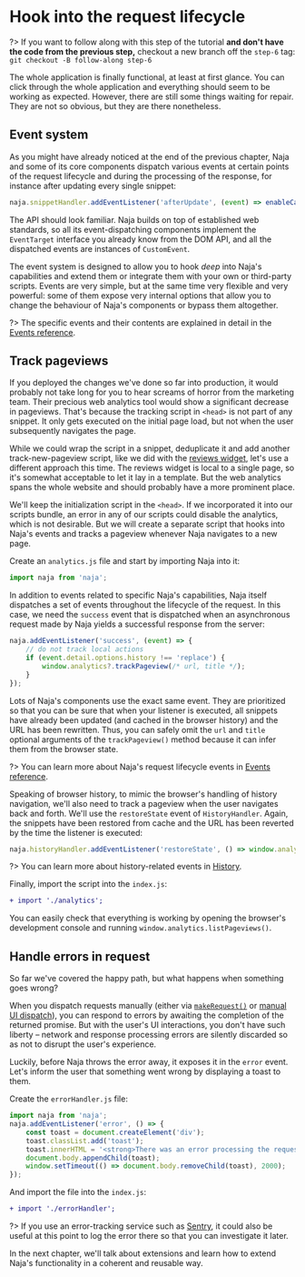 # Hook into the request lifecycle

?> If you want to follow along with this step of the tutorial **and don't have the code from the previous step,** checkout a new branch off the `step-6` tag: `git checkout -B follow-along step-6`

The whole application is finally functional, at least at first glance. You can click through the whole application and everything should seem to be working as expected. However, there are still some things waiting for repair. They are not so obvious, but they are there nonetheless.

## Event system

As you might have already noticed at the end of the previous chapter, Naja and some of its core components dispatch various events at certain points of the request lifecycle and during the processing of the response, for instance after updating every single snippet:

```js
naja.snippetHandler.addEventListener('afterUpdate', (event) => enableCategoryFilter(event.detail.snippet));
```

The API should look familiar. Naja builds on top of established web standards, so all its event-dispatching components implement the `EventTarget` interface you already know from the DOM API, and all the dispatched events are instances of `CustomEvent`.

The event system is designed to allow you to hook _deep_ into Naja's capabilities and extend them or integrate them with your own or third-party scripts. Events are very simple, but at the same time very flexible and very powerful: some of them expose very internal options that allow you to change the behaviour of Naja's components or bypass them altogether.

?> The specific events and their contents are explained in detail in the [Events reference](/events.md).

## Track pageviews

If you deployed the changes we've done so far into production, it would probably not take long for you to hear screams of horror from the marketing team. Their precious web analytics tool would show a significant decrease in pageviews. That's because the tracking script in `<head>` is not part of any snippet. It only gets executed on the initial page load, but not when the user subsequently navigates the page.

While we could wrap the script in a snippet, deduplicate it and add another track-new-pageview script, like we did with the [reviews widget](04-fix-reviews-widget.md), let's use a different approach this time. The reviews widget is local to a single page, so it's somewhat acceptable to let it lay in a template. But the web analytics spans the whole website and should probably have a more prominent place.

We'll keep the initialization script in the `<head>`. If we incorporated it into our scripts bundle, an error in any of our scripts could disable the analytics, which is not desirable. But we will create a separate script that hooks into Naja's events and tracks a pageview whenever Naja navigates to a new page.

Create an `analytics.js` file and start by importing Naja into it:

```js
import naja from 'naja';
```

In addition to events related to specific Naja's capabilities, Naja itself dispatches a set of events throughout the lifecycle of the request. In this case, we need the `success` event that is dispatched when an asynchronous request made by Naja yields a successful response from the server:

```js
naja.addEventListener('success', (event) => {
	// do not track local actions
	if (event.detail.options.history !== 'replace') {
		window.analytics?.trackPageview(/* url, title */);
	}
});
```

Lots of Naja's components use the exact same event. They are prioritized so that you can be sure that when your listener is executed, all snippets have already been updated (and cached in the browser history) and the URL has been rewritten. Thus, you can safely omit the `url` and `title` optional arguments of the `trackPageview()` method because it can infer them from the browser state.

?> You can learn more about Naja's request lifecycle events in [Events reference](/events.md#request-lifecycle).

Speaking of browser history, to mimic the browser's handling of history navigation, we'll also need to track a pageview when the user navigates back and forth. We'll use the `restoreState` event of `HistoryHandler`. Again, the snippets have been restored from cache and the URL has been reverted by the time the listener is executed:

```js
naja.historyHandler.addEventListener('restoreState', () => window.analytics?.trackPageview());
```

?> You can learn more about history-related events in [History](/history.md#history-integration-events).

Finally, import the script into the `index.js`:

```diff
+ import './analytics';
```

You can easily check that everything is working by opening the browser's development console and running `window.analytics.listPageviews()`.

## Handle errors in request

So far we've covered the happy path, but what happens when something goes wrong?

When you dispatch requests manually (either via [`makeRequest()`](/dispatch.md) or [manual UI dispatch](/ui-binding.md#manual-dispatch)), you can respond to errors by awaiting the completion of the returned promise. But with the user's UI interactions, you don't have such liberty – network and response processing errors are silently discarded so as not to disrupt the user's experience.

Luckily, before Naja throws the error away, it exposes it in the `error` event. Let's inform the user that something went wrong by displaying a toast to them.

Create the `errorHandler.js` file:

```js
import naja from 'naja';
naja.addEventListener('error', () => {
	const toast = document.createElement('div');
	toast.classList.add('toast');
	toast.innerHTML = '<strong>There was an error processing the request :(</strong>Please try again later.';
	document.body.appendChild(toast);
	window.setTimeout(() => document.body.removeChild(toast), 2000);
});
```

And import the file into the `index.js`:

```diff
+ import './errorHandler';
```

?> If you use an error-tracking service such as [Sentry](https://sentry.io), it could also be useful at this point to log the error there so that you can investigate it later.

In the next chapter, we'll talk about extensions and learn how to extend Naja's functionality in a coherent and reusable way.
